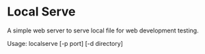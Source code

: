 # Local Serve

A simple web server to serve local file for web development testing.

Usage: localserve [-p port] [-d directory]
